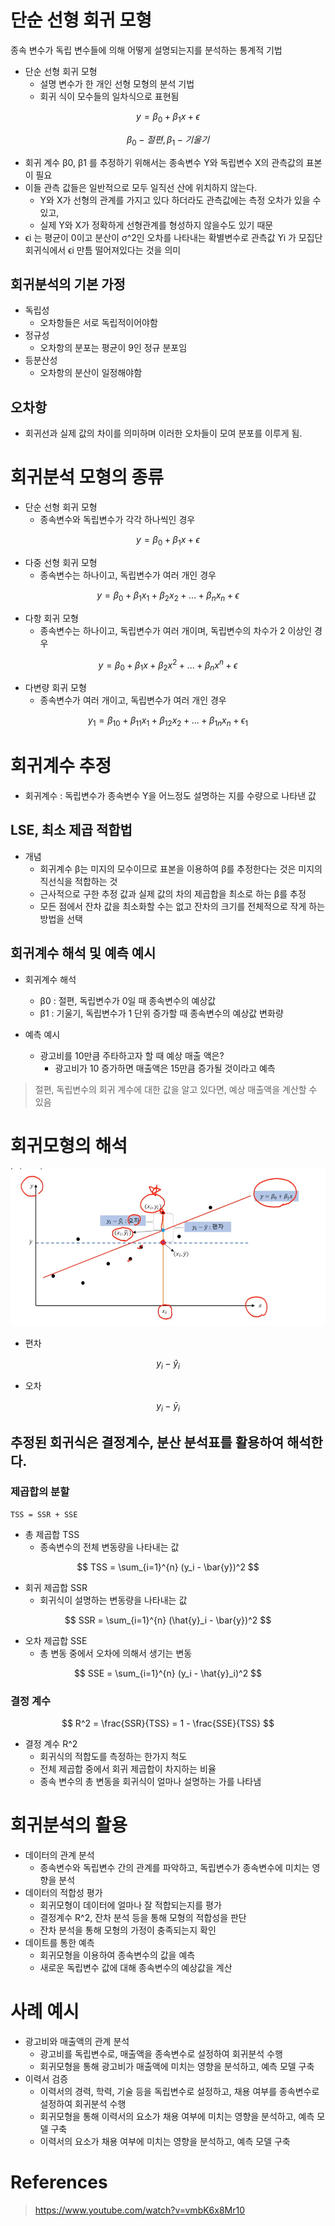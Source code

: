 # 단순 선형 회귀 모형  

종속 변수가 독립 변수들에 의해 어떻게 설명되는지를 분석하는 통계적 기법

- 단순 선형 회귀 모형 
  - 설명 변수가 한 개인 선형 모형의 분석 기법 
  - 회귀 식이 모수들의 일차식으로 표현됨 

$$
y = \beta_0 + \beta_1 x + \epsilon
$$

$$
\beta_0 - 절편,  
\beta_1 - 기울기
$$

- 회귀 계수 β0, β1 를 추정하기 위해서는 종속변수 Y와 독립변수 X의 관측값의 표본이 필요 
- 이들 관측 값들은 일반적으로 모두 일직선 산에 위치하지 않는다. 
  - Y와 X가 선형의 관계를 가지고 있다 하더라도 관측값에는 측정 오차가 있을 수 있고, 
  - 실제 Y와 X가 정확하게 선형관계를 형성하지 않을수도 있기 때문
- ϵi 는 평균이 0이고 분산이 σ^2인 오차를 나타내는 확별변수로 관측값 Yi 가 모집단 회귀식에서 ϵi 만틈 떨어져있다는 것을 의미

## 회귀분석의 기본 가정

- 독립성 
  - 오차항들은 서로 독립적이어야함
- 정규성 
  - 오차항의 분포는 평균이 9인 정규 분포임 
- 등분산성 
  - 오차항의 분산이 일정해야함 

## 오차항 

- 회귀선과 실제 값의 차이를 의미하며 이러한 오차들이 모여 분포를 이루게 됨.

# 회귀분석 모형의 종류 

- 단순 선형 회귀 모형 
  - 종속변수와 독립변수가 각각 하나씩인 경우

$$
y = \beta_0 + \beta_1 x + \epsilon
$$

- 다중 선형 회귀 모형 
  - 종속변수는 하나이고, 독립변수가 여러 개인 경우

$$
y = \beta_0 + \beta_1 x_1 + \beta_2 x_2 + ... + \beta_n x_n + \epsilon
$$

- 다항 회귀 모형 
  - 종속변수는 하나이고, 독립변수가 여러 개이며, 독립변수의 차수가 2 이상인 경우

$$
y = \beta_0 + \beta_1 x + \beta_2 x^2 + ... + \beta_n x^n + \epsilon
$$

- 다변량 회귀 모형 
  - 종속변수가 여러 개이고, 독립변수가 여러 개인 경우

$$
y_1 = \beta_{10} + \beta_{11} x_1 + \beta_{12} x_2 + ... + \beta_{1n} x_n + \epsilon_1
$$

# 회귀계수 추정 

- 회귀계수 : 독립변수가 종속변수 Y을 어느정도 설명하는 지를 수량으로 나타낸 값 

## LSE, 최소 제곱 적합법 

- 개념 
  - 회귀계수 β는 미지의 모수이므로 표본을 이용하여 β를 추정한다는 것은 미지의 직선식을 적합하는 것 
  - 근사적으로 구한 추정 값과 실제 값의 차의 제곱합을 최소로 하는 β를 추정 
  - 모든 점에서 잔차 값을 최소화할 수는 없고 잔차의 크기를 전체적으로 작게 하는 방법을 선택 

## 회귀계수 해석 및 예측 예시 

- 회귀계수 해석 
  - β0 : 절편, 독립변수가 0일 때 종속변수의 예상값
  - β1 : 기울기, 독립변수가 1 단위 증가할 때 종속변수의 예상값 변화량

- 예측 예시 
  - 광고비를 10만큼 주타하고자 할 때 예상 매출 액은? 
    - 광고비가 10 증가하면 매출액은 15만큼 증가될 것이라고 예측

> 절편, 독립변수의 회귀 계수에 대한 값을 알고 있다면, 예상 매출액을 계산할 수 있음

# 회귀모형의 해석

![회귀모형의 해석](https://github.com/keepinmindsh/notes/blob/master/_Project/ai/images.png)

- 편차

$$
y_i - \hat{y}_i
$$

- 오차

$$
y_i - \bar{y}_i
$$

## 추정된 회귀식은 결정계수, 분산 분석표를 활용하여 해석한다. 

### 제곱합의 분할

```
TSS = SSR + SSE
```

- 총 제곱합 TSS
  - 종속변수의 전체 변동량을 나타내는 값

$$
TSS = \sum_{i=1}^{n} (y_i - \bar{y})^2
$$

- 회귀 제곱합 SSR 
  - 회귀식이 설명하는 변동량을 나타내는 값

$$
SSR = \sum_{i=1}^{n} (\hat{y}_i - \bar{y})^2
$$

- 오차 제곱합 SSE
  - 총 변동 중에서 오차에 의해서 생기는 변동
  
$$
SSE = \sum_{i=1}^{n} (y_i - \hat{y}_i)^2
$$

### 결정 계수 

$$
R^2 = \frac{SSR}{TSS} = 1 - \frac{SSE}{TSS}
$$ 

- 결정 계수 R^2 
  - 회귀식의 적합도를 측정하는 한가지 척도
  - 전체 제곱합 중에서 회귀 제곱합이 차지하는 비율 
  - 종속 변수의 총 변동을 회귀식이 얼마나 설명하는 가를 나타냄

# 회귀분석의 활용

- 데이터의 관계 분석 
  - 종속변수와 독립변수 간의 관계를 파악하고, 독립변수가 종속변수에 미치는 영향을 분석
- 데이터의 적합성 평가 
  - 회귀모형이 데이터에 얼마나 잘 적합되는지를 평가
  - 결정계수 R^2, 잔차 분석 등을 통해 모형의 적합성을 판단
  - 잔차 분석을 통해 모형의 가정이 충족되는지 확인
- 데이트를 통한 예측 
  - 회귀모형을 이용하여 종속변수의 값을 예측
  - 새로운 독립변수 값에 대해 종속변수의 예상값을 계산

# 사례 예시 

- 광고비와 매출액의 관계 분석 
  - 광고비를 독립변수로, 매출액을 종속변수로 설정하여 회귀분석 수행
  - 회귀모형을 통해 광고비가 매출액에 미치는 영향을 분석하고, 예측 모델 구축
- 이력서 검증 
  - 이력서의 경력, 학력, 기술 등을 독립변수로 설정하고, 채용 여부를 종속변수로 설정하여 회귀분석 수행
  - 회귀모형을 통해 이력서의 요소가 채용 여부에 미치는 영향을 분석하고, 예측 모델 구축
  - 이력서의 요소가 채용 여부에 미치는 영향을 분석하고, 예측 모델 구축

# References 

> https://www.youtube.com/watch?v=vmbK6x8Mr10